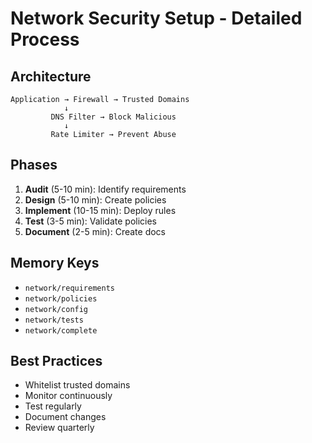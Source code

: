 # Network Security Setup - Detailed Process

## Architecture

```
Application → Firewall → Trusted Domains
            ↓
         DNS Filter → Block Malicious
            ↓
         Rate Limiter → Prevent Abuse
```

## Phases

1. **Audit** (5-10 min): Identify requirements
2. **Design** (5-10 min): Create policies
3. **Implement** (10-15 min): Deploy rules
4. **Test** (3-5 min): Validate policies
5. **Document** (2-5 min): Create docs

## Memory Keys

- `network/requirements`
- `network/policies`
- `network/config`
- `network/tests`
- `network/complete`

## Best Practices

- Whitelist trusted domains
- Monitor continuously
- Test regularly
- Document changes
- Review quarterly
